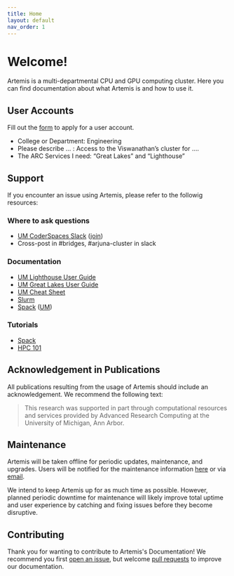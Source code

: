 ```yaml
---
title: Home
layout: default
nav_order: 1
---
```


# Welcome!

Artemis is a multi-departmental CPU and GPU computing cluster. Here you can find
documentation about what Artemis is and how to use it.

## User Accounts

Fill out the [form](https://arc.umich.edu/login-request/) to apply for a user account.

- College or Department: Engineering
- Please describe … : Access to the Viswanathan’s cluster for ….
- The ARC Services I need: “Great Lakes” and “Lighthouse”


## Support

If you encounter an issue using Artemis, please refer to the followig resources:

### Where to ask questions

- [UM CoderSpaces Slack](https://umich.enterprise.slack.com/archives/C02T1M5QNH3) ([join](https://documentation.its.umich.edu/node/352#JoinResign))
- Cross-post in #bridges, #arjuna-cluster in slack

### Documentation

- [UM Lighthouse User Guide](https://arc.umich.edu/lighthouse/user-guide/)
- [UM Great Lakes User Guide](https://arc.umich.edu/greatlakes/user-guide/)
- [UM Cheat Sheet](https://arc.umich.edu/wp-content/uploads/sites/4/2020/05/Great-Lakes-Cheat-Sheet.pdf)
- [Slurm](https://slurm.schedmd.com/documentation.html)
- [Spack](https://spack.readthedocs.io/en/latest/) ([UM](https://arc.umich.edu/spack/))

### Tutorials

- [Spack](https://spack-tutorial.readthedocs.io/en/latest/)
- [HPC 101](https://www.dropbox.com/scl/fo/8b54mv1hcl3tovft1tz54/h?rlkey=lfo2mgcg9fi563p0fnpkesmrj&dl=0)

## Acknowledgement in Publications

All publications resulting from the usage of Artemis should include an acknowledgement.
We recommend the following text:

> This research was supported in part through computational resources and services provided by Advanced Research Computing at the University of Michigan, Ann Arbor.

## Maintenance

Artemis will be taken offline for periodic updates, maintenance, and upgrades. Users will be notified for the maintenance information [here](https://arc.umich.edu/tag/maintenance/) or via [email](arc-support@umich.edu). 

We intend to keep Artemis up for as much time as possible. However, planned
periodic downtime for maintenance will likely improve total uptime and user
experience by catching and fixing issues before they become disruptive.

## Contributing

Thank you for wanting to contribute to Artemis's Documentation! We recommend you
first [open an issue][issue], but welcome [pull requests] to improve our documentation.

[pull requests]: https://github.com/BattModels/ArtemisUsers/pulls
[issue]: https://github.com/BattModels/ArtemisUsers/issues/
